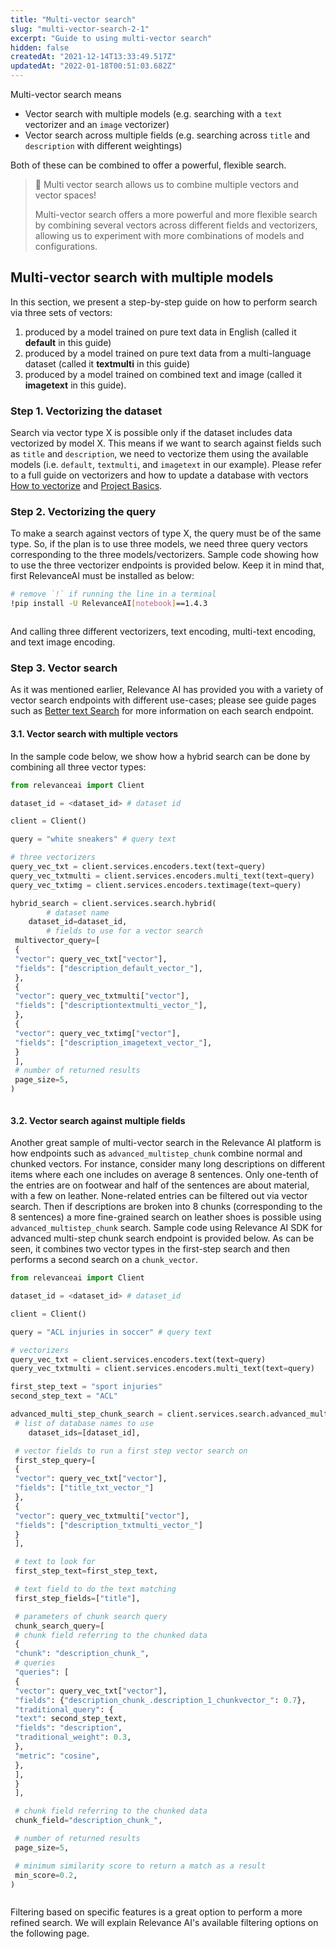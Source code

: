 ```yaml
---
title: "Multi-vector search"
slug: "multi-vector-search-2-1"
excerpt: "Guide to using multi-vector search"
hidden: false
createdAt: "2021-12-14T13:33:49.517Z"
updatedAt: "2022-01-18T00:51:03.682Z"
---
```

Multi-vector search means
- Vector search with multiple models (e.g. searching with a `text` vectorizer and an `image` vectorizer)
- Vector search across multiple fields (e.g. searching across `title` and `description` with different weightings)

Both of these can be combined to offer a powerful, flexible search.

> 📘 Multi vector search allows us to combine multiple vectors and vector spaces!
>
> Multi-vector search offers a more powerful and more flexible search by combining several vectors across different fields and vectorizers, allowing us to experiment with more combinations of models and configurations.
>
## Multi-vector search with multiple models
In this section, we present a step-by-step guide on how to perform search via three sets of vectors:
1. produced by a model trained on pure text data in English (called it **default** in this guide)
2. produced by a model trained on pure text data from a multi-language dataset (called it **textmulti** in this guide)
3. produced by a model trained on combined text and image (called it **imagetext** in this guide).

### Step 1. Vectorizing the dataset
Search via vector type X is possible only if the dataset includes data vectorized by model X. This means if we want to search against fields such as `title` and `description`, we need to vectorize them using the available models (i.e. `default`, `textmulti`, and `imagetext` in our example). Please refer to a full guide on vectorizers and how to update a database with vectors [How to vectorize](doc:vectorize-text) and [Project Basics](doc:creating-a-dataset).

### Step 2. Vectorizing the query
To make a search against vectors of type X, the query must be of the same type. So, if the plan is to use three models, we need three query vectors corresponding to the three models/vectorizers. Sample code showing how to use the three vectorizer endpoints is provided below.  Keep it in mind that, first RelevanceAI must be installed as below:


```bash Bash
# remove `!` if running the line in a terminal
!pip install -U RelevanceAI[notebook]==1.4.3
```
```bash
```

And calling three different vectorizers, text encoding, multi-text encoding, and text image encoding.



### Step 3. Vector search
As it was mentioned earlier, Relevance AI has provided you with a variety of vector search endpoints with different use-cases; please see guide pages such as [Better text Search](https://docs.relevance.ai/docs/better-text-search) for more information on each search endpoint.

#### 3.1. Vector search with multiple vectors
In the sample code below, we show how a hybrid search can be done by combining all three vector types:
```python Python
from relevanceai import Client

dataset_id = <dataset_id> # dataset id

client = Client()

query = "white sneakers" # query text

# three vectorizers
query_vec_txt = client.services.encoders.text(text=query)
query_vec_txtmulti = client.services.encoders.multi_text(text=query)
query_vec_txtimg = client.services.encoders.textimage(text=query)

hybrid_search = client.services.search.hybrid(
		# dataset name
 	dataset_id=dataset_id,
		# fields to use for a vector search
 multivector_query=[
 {
 "vector": query_vec_txt["vector"],
 "fields": ["description_default_vector_"],
 },
 {
 "vector": query_vec_txtmulti["vector"],
 "fields": ["descriptiontextmulti_vector_"],
 },
 {
 "vector": query_vec_txtimg["vector"],
 "fields": ["description_imagetext_vector_"],
 }
 ],
 # number of returned results
 page_size=5,
)
```
```python
```


#### 3.2. Vector search against multiple fields
Another great sample of multi-vector search in the Relevance AI platform is how endpoints such as `advanced_multistep_chunk` combine normal and chunked vectors. For instance, consider many long descriptions on different items where each one includes on average 8 sentences. Only one-tenth of the entries are on footwear and half of the sentences are about material, with a few on leather. None-related entries can be filtered out via vector search. Then if descriptions are broken into 8 chunks (corresponding to the 8 sentences) a more fine-grained search on leather shoes is possible using `advanced_multistep_chunk` search. Sample code using Relevance AI SDK for advanced multi-step chunk search endpoint is provided below.  As can be seen, it combines two vector types in the first-step search and then performs a second search on a `chunk_vector`.

```python Python
from relevanceai import Client

dataset_id = <dataset_id> # dataset_id

client = Client()

query = "ACL injuries in soccer" # query text

# vectorizers
query_vec_txt = client.services.encoders.text(text=query)
query_vec_txtmulti = client.services.encoders.multi_text(text=query)

first_step_text = "sport injuries"
second_step_text = "ACL"

advanced_multi_step_chunk_search = client.services.search.advanced_multistep_chunk(
 # list of database names to use
 	dataset_ids=[dataset_id],

 # vector fields to run a first step vector search on
 first_step_query=[
 {
 "vector": query_vec_txt["vector"],
 "fields": ["title_txt_vector_"]
 },
 {
 "vector": query_vec_txtmulti["vector"],
 "fields": ["description_txtmulti_vector_"]
 }
 ],

 # text to look for
 first_step_text=first_step_text,

 # text field to do the text matching
 first_step_fields=["title"],

 # parameters of chunk search query
 chunk_search_query=[
 # chunk field referring to the chunked data
 {
 "chunk": "description_chunk_",
 # queries
 "queries": [
 {
 "vector": query_vec_txt["vector"],
 "fields": {"description_chunk_.description_1_chunkvector_": 0.7},
 "traditional_query": {
 "text": second_step_text,
 "fields": "description",
 "traditional_weight": 0.3,
 },
 "metric": "cosine",
 },
 ],
 }
 ],

 # chunk field referring to the chunked data
 chunk_field="description_chunk_",

 # number of returned results
 page_size=5,

 # minimum similarity score to return a match as a result
 min_score=0.2,
)

```
```python
```
Filtering based on specific features is a great option to perform a more refined search. We will explain Relevance AI's available filtering options on the following page.

